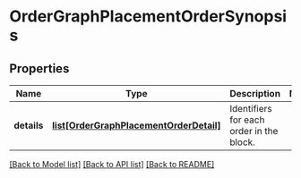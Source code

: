 # OrderGraphPlacementOrderSynopsis


## Properties
Name | Type | Description | Notes
------------ | ------------- | ------------- | -------------
**details** | [**list[OrderGraphPlacementOrderDetail]**](OrderGraphPlacementOrderDetail.md) | Identifiers for each order in the block. | 

[[Back to Model list]](../README.md#documentation-for-models) [[Back to API list]](../README.md#documentation-for-api-endpoints) [[Back to README]](../README.md)


